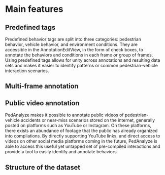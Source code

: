 # Main features

## Predefined tags
Predefined behavior tags are split into three categories: pedestrian behavior, vehicle behavior, and environment conditions. They are accessible in the AnnotationEditView, in the form of check boxes, to annotate the behaviors and conditions in each frame or group of frames. Using predefined tags allows for unity across annotations and resulting data sets and makes it easier to identify patterns or common pedestrian-vehicle interaction scenarios. 

## Multi-frame annotation

## Public video annotation
PedAnalyze makes it possible to annotate public videos of pedestrian-vehicle accidents or near-miss scenarios stored on the internet, generally posted on platforms such as YouTube or Instagram. On these platforms, there exists an abundance of footage that the public has already organized into compilations. By directly supporting YouTube links, and direct access to videos on other social media platforms coming in the future, PedAnalyze is able to access this useful yet untapped set of pre-compiled interactions and provide a tool to easily identify and annotate behaviors.
## Structure of the dataset